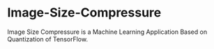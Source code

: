 # Image-Size-Compressure
Image Size Compressure is a Machine Learning Application Based on Quantization of TensorFlow. 
